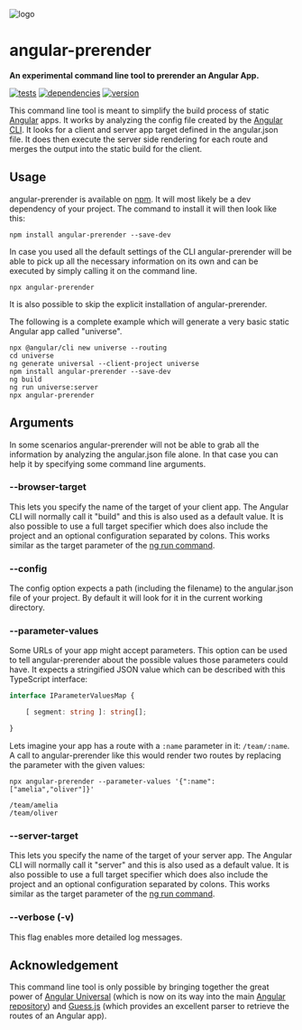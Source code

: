 ![logo](https://repository-images.githubusercontent.com/142886533/bd323700-e8ff-11e9-9645-75bc009ee359)

# angular-prerender

**An experimental command line tool to prerender an Angular App.**

[![tests](https://img.shields.io/travis/com/chrisguttandin/angular-prerender/master.svg?style=flat-square)](https://travis-ci.com/chrisguttandin/angular-prerender)
[![dependencies](https://img.shields.io/david/chrisguttandin/angular-prerender.svg?style=flat-square)](https://www.npmjs.com/package/angular-prerender)
[![version](https://img.shields.io/npm/v/angular-prerender.svg?style=flat-square)](https://www.npmjs.com/package/angular-prerender)

This command line tool is meant to simplify the build process of static [Angular](https://angular.io/) apps. It works by analyzing the config file created by the [Angular CLI](https://cli.angular.io/). It looks for a client and server app target defined in the angular.json file. It does then execute the server side rendering for each route and merges the output into the static build for the client.

## Usage

angular-prerender is available on [npm](https://www.npmjs.com/package/angular-prerender). It will most likely be a dev dependency of your project. The command to install it will then look like this:

```shell
npm install angular-prerender --save-dev
```

In case you used all the default settings of the CLI angular-prerender will be able to pick up all the necessary information on its own and can be executed by simply calling it on the command line.

```shell
npx angular-prerender
```

It is also possible to skip the explicit installation of angular-prerender.

The following is a complete example which will generate a very basic static Angular app called "universe".

```shell
npx @angular/cli new universe --routing
cd universe
ng generate universal --client-project universe
npm install angular-prerender --save-dev
ng build
ng run universe:server
npx angular-prerender
```

## Arguments

In some scenarios angular-prerender will not be able to grab all the information by analyzing the angular.json file alone. In that case you can help it by specifying some command line arguments.

### --browser-target

This lets you specify the name of the target of your client app. The Angular CLI will normally call it "build" and this is also used as a default value. It is also possible to use a full target specifier which does also include the project and an optional configuration separated by colons. This works similar as the target parameter of the [ng run command](https://angular.io/cli/run).

### --config

The config option expects a path (including the filename) to the angular.json file of your project. By default it will look for it in the current working directory.

### --parameter-values

Some URLs of your app might accept parameters. This option can be used to tell angular-prerender about the possible values those parameters could have. It expects a stringified JSON value which can be described with this TypeScript interface:

```typescript
interface IParameterValuesMap {

    [ segment: string ]: string[];

}
```

Lets imagine your app has a route with a `:name` parameter in it: `/team/:name`. A call to angular-prerender like this would render two routes by replacing the parameter with the given values:

```shell
npx angular-prerender --parameter-values '{":name":["amelia","oliver"]}'
```

```text
/team/amelia
/team/oliver
```

### --server-target

This lets you specify the name of the target of your server app. The Angular CLI will normally call it "server" and this is also used as a default value. It is also possible to use a full target specifier which does also include the project and an optional configuration separated by colons. This works similar as the target parameter of the [ng run command](https://angular.io/cli/run).

### --verbose (-v)

This flag enables more detailed log messages.

## Acknowledgement

This command line tool is only possible by bringing together the great power of [Angular Universal](https://github.com/angular/universal) (which is now on its way into the main [Angular repository](https://github.com/angular/angular)) and [Guess.js](https://github.com/guess-js) (which provides an excellent parser to retrieve the routes of an Angular app).
